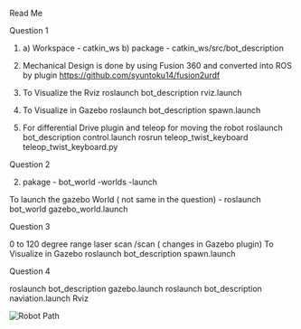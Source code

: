 Read Me

Question 1

1) a) Workspace - catkin_ws
   b) package   - catkin_ws/src/bot_description

2)  Mechanical Design is done by using Fusion 360 and converted into ROS by plugin https://github.com/syuntoku14/fusion2urdf  

3) To Visualize the Rviz
    roslaunch bot_description rviz.launch
    
4) To Visualize in Gazebo
    roslaunch bot_description spawn.launch

5) For differential Drive plugin and teleop for moving the robot
   roslaunch bot_description control.launch 
   rosrun teleop_twist_keyboard teleop_twist_keyboard.py

Question 2

2)  pakage - bot_world
		-worlds
		-launch
		
   To launch the gazebo World ( not same in the question)
		- roslaunch bot_world gazebo_world.launch
			
		
Question 3
  
  0 to 120 degree range laser scan  /scan ( changes in Gazebo plugin)
   To Visualize in Gazebo
    roslaunch bot_description spawn.launch

Question 4
 
  roslaunch bot_description gazebo.launch
  roslaunch bot_description naviation.launch 
  Rviz
 
![Robot Path](https://github.com/EdwinGeorge1/Ogmen/blob/master/DALL%C2%B7E%202024-07-30%2022.12.43%20-%20A%20clear%20and%20simple%20diagram%20showing%20the%20path%20of%20a%20robot%20moving%20through%20five%20waypoints.%20The%20waypoints%20are%20labeled%20with%20their%20coordinates%20and%20orientation.webp)










  
